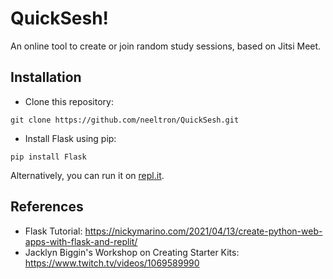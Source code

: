 # QuickSesh!

An online tool to create or join random study sessions, based on Jitsi Meet.

## Installation
+ Clone this repository:
```
git clone https://github.com/neeltron/QuickSesh.git
```
+ Install Flask using pip:
```
pip install Flask
```

Alternatively, you can run it on <a href = "https://replit.com/@neeltron/QuickSesh">repl.it</a>.

## References

+ Flask Tutorial: https://nickymarino.com/2021/04/13/create-python-web-apps-with-flask-and-replit/
+ Jacklyn Biggin's Workshop on Creating Starter Kits: https://www.twitch.tv/videos/1069589990
